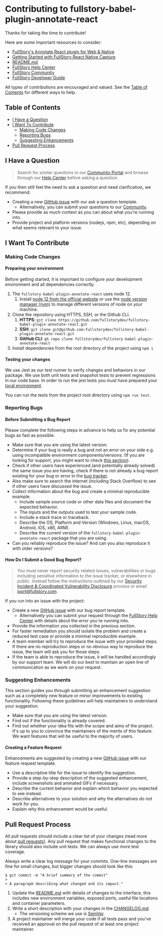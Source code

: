 # Contributing to fullstory-babel-plugin-annotate-react

Thanks for taking the time to contribute!

Here are some important resources to consider:

  * [FullStory's Annotate React plugin for Web & Native](https://help.fullstory.com/hc/en-us/articles/360049493054-FullStory-s-Annotate-React-plugin-for-Web-Native)
  * [Getting Started with FullStory React Native Capture](https://help.fullstory.com/hc/en-us/articles/360052419133)
  * [README.md](./README.md)
  * [FullStory Help Center](https://www.fullstory.com/)
  * [FullStory Community](https://community.fullstory.com/)
  * [FullStory Developer Guide](https://developer.fullstory.com/)

All types of contributions are encouraged and valued. See the [Table of Contents](#table-of-contents) for different ways to help.

## Table of Contents

- [I Have a Question](#i-have-a-question)
- [I Want To Contribute](#i-want-to-contribute)
    - [Making Code Changes](#making-code-changes)
    - [Reporting Bugs](#reporting-bugs)
    - [Suggesting Enhancements](#suggesting-enhancements)
- [Pull Request Process](#pull-request-process)

## I Have a Question

> Search for similar questions in our [Community Portal](https://community.fullstory.com/) and browse through our [Help Center](https://help.fullstory.com/hc/en-us) before asking a question.

If you then still feel the need to ask a question and need clarification, we recommend:

- Creating a new [GitHub issue](https://github.com/fullstorydev/fullstory-babel-plugin-annotate-react/issues/new?template=ask_a_question.md) with our ask a question template.
	- Alternatively, you can submit your questions to our [Community](https://community.fullstory.com/).
- Please provide as much context as you can about what you're running into.
- Provide project and platform versions (nodejs, npm, etc), depending on what seems relevant to your issue.

## I Want To Contribute

### Making Code Changes

#### Preparing your environment

Before getting started, it is important to configure your development environment and all dependencies correctly.
1. The `fullstory-babel-plugin-annotate-react` uses node 12. 
    1. Install [node 12 from the official website](https://nodejs.org/en/blog/release/v12.13.0) or use the [node version manager (nvm)](https://github.com/nvm-sh/nvm) to manage different versions of node on your machine.
2. Clone the repository using HTTPS, SSH, or the Github CLI.
    1. **HTTPS**: `git clone https://github.com/fullstorydev/fullstory-babel-plugin-annotate-react.git`
    2. **SSH**: `git clone git@github.com:fullstorydev/fullstory-babel-plugin-annotate-react.git`
    3. **GitHub CLI**: `gh repo clone fullstorydev/fullstory-babel-plugin-annotate-react`
3. Install dependencies from the root directory of the project using `npm i`

#### Testing your changes

We use Jest as our test runner to verify changes and behaviors in our package. We use both unit tests and snapshot tests to prevent regressions in our code base. In order to run the jest tests you must have prepared your [local environment](#preparing-your-environment).

You can run the tests from the project root directory using `npm run test`.

### Reporting Bugs

#### Before Submitting a Bug Report

Please complete the following steps in advance to help us fix any potential bugs as fast as possible.

- Make sure that you are using the latest version.
- Determine if your bug is really a bug and not an error on your side e.g. using incompatible environment components/versions. (If you are looking for support, you might want to check [this section](#i-have-a-question)).
- Check if other users have experienced (and potentially already solved) the same issue you are having, check if there is not already a bug report existing for your bug or error in the [bug tracker](https://github.com/fullstorydev/fullstory-babel-plugin-annotate-react/issues?q=is%3Aopen+is%3Aissue+label%3Abug).
- Also make sure to search the internet (including Stack Overflow) to see if other users have discussed the issue.
- Collect information about the bug and create a minimal reproducible example.
    - Include sample source code or other data files and document the expected behavior.
    - The inputs and the outputs used to test your sample code.
    - Include a stack trace or traceback.
    - Describe the OS, Platform and Version (Windows, Linux, macOS, Android, iOS, x86, ARM).
    - Describe the current version of the `fullstory-babel-plugin-annotate-react` package that you are using.
- Can you reliably reproduce the issue? And can you also reproduce it with older versions?

#### How Do I Submit a Good Bug Report?

> You must never report security related issues, vulnerabilities or bugs including sensitive information to the issue tracker, or elsewhere in public. Instead follow the instructions outlined by our [Security Incident & Coordinated Vulnerability Disclosure](https://help.fullstory.com/hc/en-us/articles/360020624254-Security-Overview#h_01G9QN7Y3GYW36M01HG1RRTFXE) process or email [psirt@fullstory.com](mailto:psirt@fullstory.com).

If you run into an issue with the project:
- Create a new [GitHub issue](https://github.com/fullstorydev/fullstory-babel-plugin-annotate-react/issues/new?&template=bug_report.md) with our bug report template.
	- Alternatively you can submit your request through the [FullStory Help Center](https://help.fullstory.com/hc/en-us/requests/new) with details about the error you're running into.
- Provide the information you collected in the previous section. 
- For faster remediation you should isolate the problem and create a reduced test case or provide a minimal reproducible example.
- A team member will try to reproduce the issue with your provided steps. If there are no reproduction steps or no obvious way to reproduce the issue, the team will ask you for those steps.
- If the team is able to reproduce the issue, it will be handled accordingly by our support team. We will do our best to maintain an open line of communication as we work on your request.


### Suggesting Enhancements

This section guides you through submitting an enhancement suggestion such as a completely new feature or minor improvements to existing functionality. Following these guidelines will help maintainers to understand your suggestion.

- Make sure that you are using the latest version.
- Find out if the functionality is already covered.
- Find out whether your idea fits with the scope and aims of the project. It's up to you to convince the maintainers of the merits of this feature. We want features that will be useful to the majority of users.

#### Creating a Feature Request

Enhancements are suggested by creating a new [GitHub issue](https://github.com/fullstorydev/fullstory-babel-plugin-annotate-react/issues/new?&template=feature_request.md) with our feature request template.

- Use a descriptive title for the issue to identify the suggestion.
- Provide a step-by-step description of the suggested enhancement, include screenshots and animated GIFs if necessary.
- Describe the current behavior and explain which behavior you expected to see instead. 
- Describe alternatives to your solution and why the alternatives do not work for you.
- Explain why this enhancement would be useful.

## Pull Request Process

All pull requests should include a clear list of your changes (read more about [pull requests](http://help.github.com/pull-requests/)). Any pull request that makes functional changes to the library should also include unit tests. We can always use more test coverage. 

Always write a clear log message for your commits. One-line messages are fine for small changes, but bigger changes should look like this:

```
$ git commit -m "A brief summary of the commit"
> 
> A paragraph describing what changed and its impact."
```

1. Update the [README.md](./README.md) with details of changes to the interface, this includes new environment 
   variables, exposed ports, useful file locations and container parameters.
2. Write a short description with your changes in the [CHANGELOG.md](./CHANGELOG.md). 
    - The versioning scheme we use is [SemVer](http://semver.org/).
3. A project maintainer will merge your code if all tests pass and you've received an approval on the pull request of at least one project maintainer.